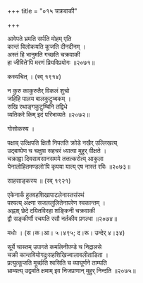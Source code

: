 +++
title = "०१५ चक्रवाकी"

+++


आवेपते भ्रमति सर्पति मोहम् एति  
कान्तं विलोकयति कूजति दीनदीनम् ।  
अस्तं हि भानुमति गच्छति चक्रवाकी  
हा जीविते’पि मरणं प्रियविप्रयोगः ॥२०७१॥  


कस्यचित् । (स्व् १९१४)  


न कुरु काकुरुतैर् विकलं शुचो  
जहिहि पालय बालकुटुम्बकम् ।  
सखि रथाङ्गकुटुम्बिनि तद्विधे  
व्यतिकरे किम् इदं परिभाव्यते ॥२०७२॥  


गोसोकस्य ।  


पक्षाव् उत्क्षिपति क्षितौ निपतति क्रोडे नखैर् उल्लिखत्य्  
उद्बाष्पेण च चक्षुषा सहचरं ध्यात्वा मुहुर् वीक्षते ।  
चक्राह्वा दिवसावसानसमये तत्तत्करोत्य् आकुला   
येनालोहितमण्डलो’पि कृपया यात्य् एष नास्तं रविः ॥२०७३॥  


साहसाङ्कस्य ॥ (स्व् १९२१)  


एकेनार्कं हुतवहशिखापाटलेनास्तसंस्थं  
पश्यत्य् अक्ष्णा सजललुलितेनापरेण स्वकान्तम् ।  
अह्नश् छेदे दयितविरहा शङ्किनी चक्रवाकी  
द्वौ सङ्कीर्णौ रचयति रसौ नर्तकीव प्रगल्भा ॥२०७४॥  


मधोः । (स।क।आ। ५।४९५; द।रू। उन्देर् ४।३४)   


सूर्ये चास्तम् उपागते कमलिनीपण्डे च निद्रालसे  
चक्री कान्तवियोगदुःसहशिखिज्वालावलीताडिता ।  
प्रत्युत्कूजति मूर्च्छति श्वसिति च व्याघूर्णने ताम्यति  
भ्राम्यत्य् उद्वमति क्षमाम् इव निजप्राणान् मुहुर् निन्दति ॥२०७५॥  

